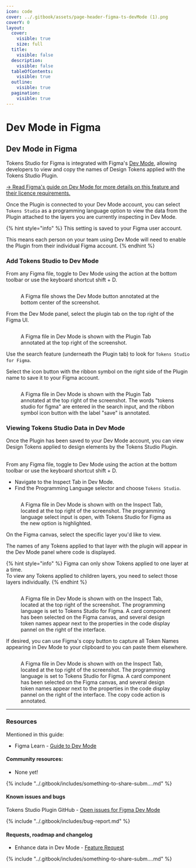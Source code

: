 ```yaml
---
icon: code
cover: ../.gitbook/assets/page-header-figma-ts-devMode (1).png
coverY: 0
layout:
  cover:
    visible: true
    size: full
  title:
    visible: false
  description:
    visible: false
  tableOfContents:
    visible: true
  outline:
    visible: true
  pagination:
    visible: true
---
```


# Dev Mode in Figma

## Dev Mode in Figma

Tokens Studio for Figma is integrated with Figma's [Dev Mode](https://www.figma.com/dev-mode/), allowing developers to view and copy the names of Design Tokens applied with the Tokens Studio Plugin.&#x20;

[→ Read Figma's guide on Dev Mode for more details on this feature and their licence requirements.](https://help.figma.com/hc/en-us/articles/15023124644247-Guide-to-Dev-Mode)



Once the Plugin is connected to your Dev Mode account, you can select `Tokens Studio` as a programming language option to view the data from the Plugin attached to the layers you are currently inspecting in Dev Mode.&#x20;

{% hint style="info" %}
This setting is saved to your Figma user account.&#x20;

This means each person on your team using Dev Mode will need to enable the Plugin from their individual Figma account.&#x20;
{% endhint %}



### Add Tokens Studio to Dev Mode

From any Figma file, toggle to Dev Mode using the action at the bottom toolbar or use the keyboard shortcut shift + D.

<figure><img src="../.gitbook/assets/toggleDevMode-V2-4-1.png" alt=""><figcaption><p>A Figma file shows the Dev Mode button annotated at the bottom center of the screenshot. </p></figcaption></figure>



From the Dev Mode panel, select the plugin tab on the top right of the Figma UI.&#x20;

<figure><img src="../.gitbook/assets/switched-to-DevMode-V2-4-1.png" alt=""><figcaption><p>A Figma file in Dev Mode is shown with the Plugin Tab annotated at the top right of the screenshot. </p></figcaption></figure>



Use the search feature (underneath the Plugin tab) to look for `Tokens Studio for Figma`.

Select the icon button with the ribbon symbol on the right side of the Plugin name to save it to your Figma account.&#x20;

<figure><img src="../.gitbook/assets/ribbon-to-savePlugin-V2-4-1.png" alt=""><figcaption><p>A Figma file in Dev Mode is shown with the Plugin Tab annotated at the top right of the screenshot. The words "tokens studio for figma" are entered in the search input, and the ribbon symbol icon button with the label "save" is annotated.  </p></figcaption></figure>



### Viewing Tokens Studio Data in Dev Mode

Once the Plugin has been saved to your Dev Mode account, you can view Design Tokens applied to design elements by the Tokens Studio Plugin.&#x20;

\
From any Figma file, toggle to Dev Mode using the action at the bottom toolbar or use the keyboard shortcut shift + D.

* Navigate to the Inspect Tab in Dev Mode.&#x20;
* Find the Programming Language selector and choose `Tokens Studio`.

<figure><img src="../.gitbook/assets/select-TS-asLanguage-V2-4-1.png" alt=""><figcaption><p>A Figma file in Dev Mode is shown with on the Inspect Tab, located at the top right of the screenshot. The programming language select input is open, with Tokens Studio for Figma as the new option is highlighted. </p></figcaption></figure>

On the Figma canvas, select the specific layer you'd like to view.&#x20;

The names of any Tokens applied to that layer with the plugin will appear in the Dev Mode panel where code is displayed.&#x20;

{% hint style="info" %}
Figma can only show Tokens applied to one layer at a time. \
To view any Tokens applied to children layers, you need to select those layers individually.&#x20;
{% endhint %}

<figure><img src="../.gitbook/assets/selectFrame-to-displayTokens-in-devMode-V2-4-1.png" alt=""><figcaption><p>A Figma file in Dev Mode is shown with on the Inspect Tab, located at the top right of the screenshot. The programming language is set to Tokens Studio for Figma. A card component has been selected on the Figma canvas, and several design token names appear next to the properties in the code display pannel on the right of the interface. </p></figcaption></figure>



If desired, you can use Figma's copy button to capture all Token Names appearing in Dev Mode to your clipboard to you can paste them elsewhere.

<figure><img src="../.gitbook/assets/copyTokens-in-devMode-V2-4-1.png" alt=""><figcaption><p>A Figma file in Dev Mode is shown with on the Inspect Tab, located at the top right of the screenshot. The programming language is set to Tokens Studio for Figma. A card component has been selected on the Figma canvas, and several design token names appear next to the properties in the code display pannel on the right of the interface. The copy code action is annotated. </p></figcaption></figure>



***



### Resources

Mentioned in this guide:

* Figma Learn - [Guide to Dev Mode](https://help.figma.com/hc/en-us/articles/15023124644247-Guide-to-Dev-Mode)

#### Community resources:

* None yet!

{% include "../.gitbook/includes/something-to-share-subm....md" %}



#### Known issues and bugs

Tokens Studio Plugin GitHub - [Open issues for Figma Dev Mode](https://github.com/tokens-studio/figma-plugin/labels/Figma%20dev%20mode)

{% include "../.gitbook/includes/bug-report.md" %}



#### Requests, roadmap and changelog

* Enhance data in Dev Mode - [Feature Request](https://feedback.tokens.studio/p/enhance-data-in-dev-mode)

{% include "../.gitbook/includes/something-to-share-subm....md" %}
